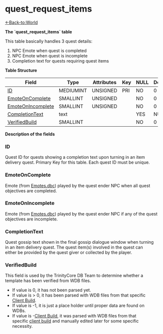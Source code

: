 # quest\_request\_items

[<-Back-to:World](database-world)

**The \`quest\_request\_items\` table**

This table basically handles 3 quest details:

1.  NPC Emote when quest is completed
2.  NPC Emote when quest is incomplete
3.  Completion text for quests requiring quest items

**Table Structure**

| Field                                   | Type      | Attributes | Key | NULL | Default | Comment |
| --------------------------------------- | --------- | ---------- | --- | ---- | ------- | ------- |
| [ID](#id)                               | MEDIUMINT | UNSIGNED   | PRI | NO   | 0       |         |
| [EmoteOnComplete](#emoteoncomplete)     | SMALLINT  | UNSIGNED   |     | NO   | 0       |         |
| [EmoteOnIncomplete](#emoteonincomplete) | SMALLINT  | UNSIGNED   |     | NO   | 0       |         |
| [CompletionText](#completiontext)       | text      |            |     | YES  | NULL    |         |
| [VerifiedBuild](#verifiedbuild)         | SMALLINT  |            |     | NO   | 0       |         |

**Description of the fields**

### ID

Quest ID for quests showing a completion text upon turning in an item delivery quest.
Primary Key for this table. Each quest ID must be unique.

### EmoteOnComplete

Emote (from [Emotes.dbc](emotes)) played by the quest ender NPC when all quest objectives are completed.

### EmoteOnIncomplete

Emote (from [Emotes.dbc](emotes)) played by the quest ender NPC if any of the quest objectives are incomplete.

### CompletionText

Quest gossip text shown in the final gossip dialogue window when turning in an item delivery quest.
The quest item(s) involved in the quest can either be provided by the quest giver or collected by the player.

### VerifiedBuild

This field is used by the TrinityCore DB Team to determine whether a template has been verified from WDB files.

-   If value is 0, it has not been parsed yet.
-   If value is &gt; 0, it has been parsed with WDB files from that specific [Client Build](auth/realmlist#gamebuild).
-   If value is -1, it is just a place holder until proper data are found on WDBs.
-   If value is -[Client Build](auth/realmlist#gamebuild), it was parsed with WDB files from that specific [client build](auth/realmlist#gamebuild) and manually edited later for some specific necessity.

